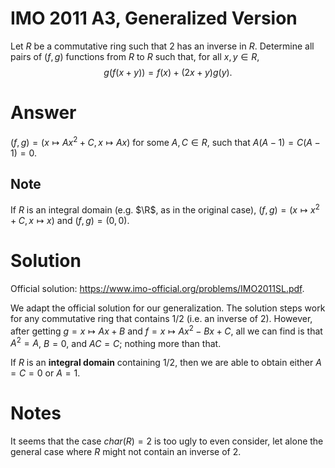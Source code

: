 # IMO 2011 A3, Generalized Version

Let $R$ be a commutative ring such that $2$ has an inverse in $R$.
Determine all pairs of $(f, g)$ functions from $R$ to $R$ such that, for all $x, y \in R$,
$$ g(f(x + y)) = f(x) + (2x + y) g(y). $$



# Answer

$(f, g) = (x \mapsto Ax^2 + C, x \mapsto Ax)$ for some $A, C ∈ R$, such that $A(A - 1) = C(A - 1) = 0$.

## Note

If $R$ is an integral domain (e.g. $\R$, as in the original case), $(f, g) = (x \mapsto x^2 + C, x \mapsto x)$ and $(f, g) = (0, 0)$.



# Solution

Official solution: https://www.imo-official.org/problems/IMO2011SL.pdf.

We adapt the official solution for our generalization.
The solution steps work for any commutative ring that contains $1/2$ (i.e. an inverse of $2$).
However, after getting $g = x \mapsto Ax + B$ and $f = x \mapsto Ax^2 - Bx + C$, all we can find is that $A^2 = A$, $B = 0$, and $AC = C$; nothing more than that.

If $R$ is an __integral domain__ containing $1/2$, then we are able to obtain either $A = C = 0$ or $A = 1$.



# Notes

It seems that the case $char(R) = 2$ is too ugly to even consider, let alone the general case where $R$ might not contain an inverse of $2$.
